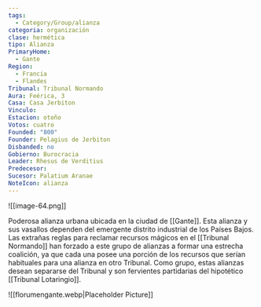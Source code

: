 ```yaml
---
tags:
  - Category/Group/alianza
categoria: organización
clase: hermética
tipo: Alianza
PrimaryHome:
  - Gante 
Region:
  - Francia 
  - Flandes 
Tribunal: Tribunal Normando 
Aura: Feérica, 3
Casa: Casa Jerbiton
Vinculo: 
Estacion: otoño 
Votos: cuatro 
Founded: "800"
Founder: Pelagius de Jerbiton
Disbanded: no
Gobierno: Burocracia 
Leader: Rhesus de Verditius 
Predecesor: 
Sucesor: Palatium Aranae 
NoteIcon: alianza
---
```

![[image-64.png]]

Poderosa alianza urbana ubicada en la ciudad de [[Gante]]. Esta alianza y sus vasallos dependen del emergente distrito industrial de los Países Bajos. Las extrañas reglas para reclamar recursos mágicos en el [[Tribunal Normando]] han forzado a este grupo de alianzas a formar una estrecha coalición, ya que cada una posee una porción de los recursos que serían habituales para una alianza en otro Tribunal. Como grupo, estas alianzas desean separarse del Tribunal y son fervientes partidarias del hipotético [[Tribunal Lotaringio]].

![[florumengante.webp|Placeholder Picture]]
